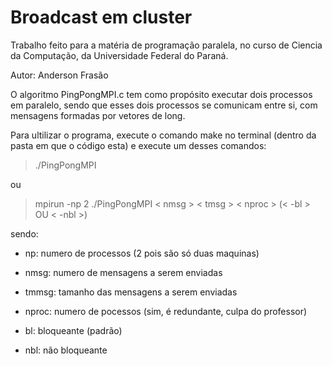 # Broadcast em cluster

Trabalho feito para a matéria de programação paralela, no curso de Ciencia da Computação, da Universidade Federal do Paraná.

Autor:
Anderson Frasão

O algoritmo PingPongMPI.c tem como propósito executar dois processos em paralelo, sendo que esses dois processos se comunicam entre si, 
com mensagens formadas por vetores de long.

Para ultilizar o programa, execute o comando make no terminal (dentro da pasta em que o código esta) e execute um desses comandos:

> ./PingPongMPI

ou

> mpirun -np 2 ./PingPongMPI < nmsg > < tmsg > < nproc > (< -bl > OU < -nbl >)

sendo: 

* np: numero de processos (2 pois são só duas maquinas)

* nmsg: numero de mensagens a serem enviadas
  
* tmmsg: tamanho das mensagens a serem enviadas 
  
* nproc: numero de pocessos (sim, é redundante, culpa do professor) 
  
* bl: bloqueante (padrão)

* nbl: não bloqueante
